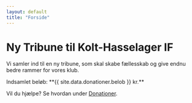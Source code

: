```yaml
---
layout: default
title: "Forside"
---
```


# Ny Tribune til Kolt-Hasselager IF

Vi samler ind til en ny tribune, som skal skabe fællesskab og give endnu bedre rammer for vores klub.

<div class="counter">
  Indsamlet beløb: **{{ site.data.donationer.belob }} kr.**
</div>

Vil du hjælpe? Se hvordan under [Donationer](/donationer).
